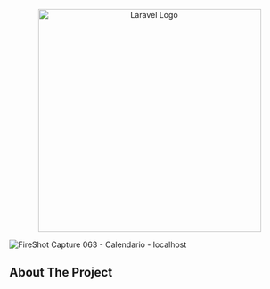 <p align="center"><a href="https://laravel.com" target="_blank"><img src="https://raw.githubusercontent.com/laravel/art/master/logo-lockup/5%20SVG/2%20CMYK/1%20Full%20Color/laravel-logolockup-cmyk-red.svg" width="400" alt="Laravel Logo"></a></p>

![FireShot Capture 063 - Calendario - localhost](https://github.com/renanfonseca/calendario-php-laravel/assets/23081419/71650de6-6b21-4566-bd05-7009bf0632b4)


## About The Project


